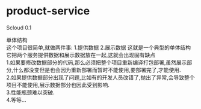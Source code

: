 # product-service
Scloud 0.1

单体结构 <br>
这个项目很简单,就做两件事: 1.提供数据 2.展示数据 这就是一个典型的单体结构<br>
它把两个服务提供数据和展示数据放在一起,这就会出现固有缺点<br>
1.如果要修改数据部分的代码,那么必须把整个项目重新编译打包部署,虽然展示部分,什么都没变但是也会因为重新部署而暂时不能使用,要部署完了,才能使用.<br>
2.如果提供数据部分出现了问题,比如有的开发人员改错了,抛出了异常,会导致整个项目不能使用,展示数据部分也因此受到影响.<br>
3.性能瓶颈难以突破.<br>
4.等等...<br>
